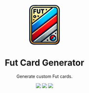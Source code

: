 <p align="center">
  <img width="100" src="./assets/logo.png" alt="Logo">
</p>

<h1 align="center">Fut Card Generator</h1>
<p align="center">Generate custom Fut cards.</p>

<p align="center">
    <img src="https://img.shields.io/github/license/eoussama/fut-card-generator" />
    <img src="https://img.shields.io/github/v/tag/eoussama/fut-card-generator" />
    <img src="https://img.shields.io/github/languages/code-size/eoussama/fut-card-generator" />
</p>